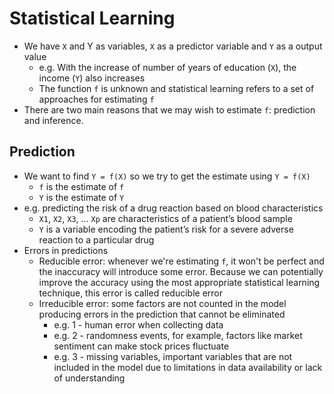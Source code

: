 # Statistical Learning

- We have `X` and Y as variables, `X` as a predictor variable and `Y` as a output value
  - e.g. With the increase of number of years of education (`X`), the income (`Y`) also increases
  - The function `f` is unknown and statistical learning refers to a set of approaches for estimating `f`
- There are two main reasons that we may wish to estimate `f`: prediction and inference.

## Prediction

- We want to find `Y = f(X)` so we try to get the estimate using `Y = f(X)`
  - `f` is the estimate of `f`
  - `Y` is the estimate of `Y`
- e.g. predicting the risk of a drug reaction based on blood characteristics
  - `X1`, `X2`, `X3`, ... `Xp` are characteristics of a patient’s blood sample
  - `Y` is a variable encoding the patient’s risk for a severe adverse reaction to a particular drug
- Errors in predictions
  - Reducible error: whenever we're estimating `f`, it won't be perfect and the inaccuracy will introduce some error. Because we can potentially improve the accuracy using the most appropriate statistical learning technique, this error is called reducible error
  - Irreducible error: some factors are not counted in the model producing errors in the prediction that cannot be eliminated
    - e.g. 1 - human error when collecting data
    - e.g. 2 - randomness events, for example, factors like market sentiment can make stock prices fluctuate
    - e.g. 3 - missing variables, important variables that are not included in the model due to limitations in data availability or lack of understanding
